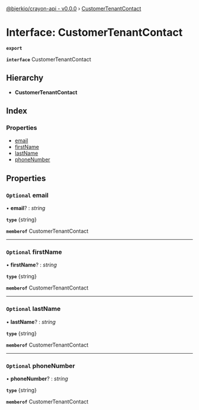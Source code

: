 [@bjerkio/crayon-api - v0.0.0](../README.md) › [CustomerTenantContact](customertenantcontact.md)

# Interface: CustomerTenantContact

**`export`** 

**`interface`** CustomerTenantContact

## Hierarchy

* **CustomerTenantContact**

## Index

### Properties

* [email](customertenantcontact.md#optional-email)
* [firstName](customertenantcontact.md#optional-firstname)
* [lastName](customertenantcontact.md#optional-lastname)
* [phoneNumber](customertenantcontact.md#optional-phonenumber)

## Properties

### `Optional` email

• **email**? : *string*

**`type`** {string}

**`memberof`** CustomerTenantContact

___

### `Optional` firstName

• **firstName**? : *string*

**`type`** {string}

**`memberof`** CustomerTenantContact

___

### `Optional` lastName

• **lastName**? : *string*

**`type`** {string}

**`memberof`** CustomerTenantContact

___

### `Optional` phoneNumber

• **phoneNumber**? : *string*

**`type`** {string}

**`memberof`** CustomerTenantContact
